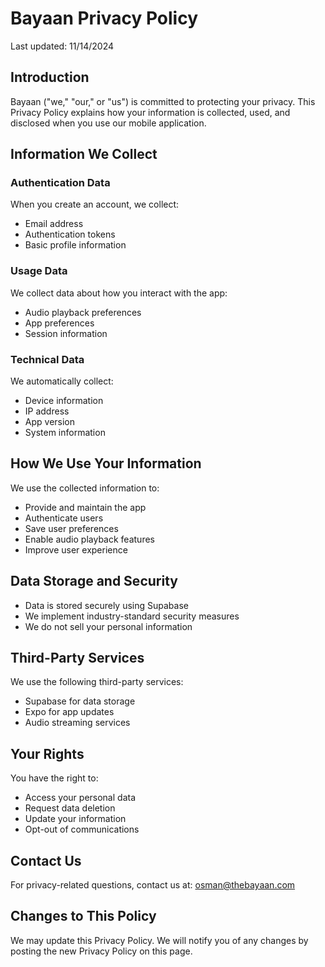# Bayaan Privacy Policy

Last updated: 11/14/2024

## Introduction
Bayaan ("we," "our," or "us") is committed to protecting your privacy. This Privacy Policy explains how your information is collected, used, and disclosed when you use our mobile application.

## Information We Collect

### Authentication Data
When you create an account, we collect:
- Email address
- Authentication tokens
- Basic profile information

### Usage Data
We collect data about how you interact with the app:
- Audio playback preferences
- App preferences
- Session information

### Technical Data
We automatically collect:
- Device information
- IP address
- App version
- System information

## How We Use Your Information
We use the collected information to:
- Provide and maintain the app
- Authenticate users
- Save user preferences
- Enable audio playback features
- Improve user experience

## Data Storage and Security
- Data is stored securely using Supabase
- We implement industry-standard security measures
- We do not sell your personal information

## Third-Party Services
We use the following third-party services:
- Supabase for data storage
- Expo for app updates
- Audio streaming services

## Your Rights
You have the right to:
- Access your personal data
- Request data deletion
- Update your information
- Opt-out of communications

## Contact Us
For privacy-related questions, contact us at: osman@thebayaan.com

## Changes to This Policy
We may update this Privacy Policy. We will notify you of any changes by posting the new Privacy Policy on this page.
